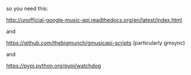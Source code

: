 so you need this:

http://unofficial-google-music-api.readthedocs.org/en/latest/index.html

and 

https://github.com/thebigmunch/gmusicapi-scripts (particularly gmsync)

and 

https://pypi.python.org/pypi/watchdog




